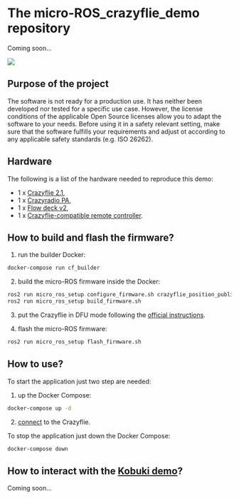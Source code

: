 # The micro-ROS_crazyflie_demo repository

Coming soon...

![](http://www.plantuml.com/plantuml/proxy?cache=no&src=https://raw.githubusercontent.com/micro-ROS/micro-ROS_crazyflie_demo/master/assets/diagrams/architecture.puml)

## Purpose of the project

The software is not ready for a production use.
It has neither been developed nor tested for a specific use case.
However, the license conditions of the applicable Open Source licenses allow you to adapt the software to your needs.
Before using it in a safety relevant setting, make sure that the software fulfills your requirements and adjust ot according to any applicable safety standards (e.g. ISO 26262).

## Hardware

The following is a list of the hardware needed to reproduce this demo:

* 1 x [Crazyflie 2.1](https://www.bitcraze.io/crazyflie-2-1/),
* 1 x [Crazyradio PA](https://www.bitcraze.io/crazyradio-pa/),
* 1 x [Flow deck v2](https://www.bitcraze.io/flow-deck-v2/),
* 1 x [Crazyflie-compatible remote controller](https://www.bitcraze.io/docs/crazyflie-clients-python/master/inputdevices/).

## How to build and flash the firmware?

1. run the builder Docker:
```bash
docker-compose run cf_builder
```

2. build the micro-ROS firmware inside the Docker:
```bash
ros2 run micro_ros_setup configure_firmware.sh crazyflie_position_publisher
ros2 run micro_ros_setup build_firmware.sh
```

3. put the Crazyflie in DFU mode following the [official instructions](https://www.bitcraze.io/docs/crazyflie-firmware/master/dfu/).

4. flash the micro-ROS firmware:
```bash
ros2 run micro_ros_setup flash_firmware.sh
```

## How to use?

To start the application just two step are needed:

1. up the Docker Compose:

```bash
docker-compose up -d
```
2. [connect](https://www.bitcraze.io/getting-started-with-the-crazyflie-2-0/#connect-pc-client) to the Crazyflie.

To stop the application just down the Docker Compose:

```bash
docker-compose down
```

## How to interact with the [Kobuki demo](https://github.com/micro-ROS/micro-ROS_kobuki_demo)?

Coming soon...
